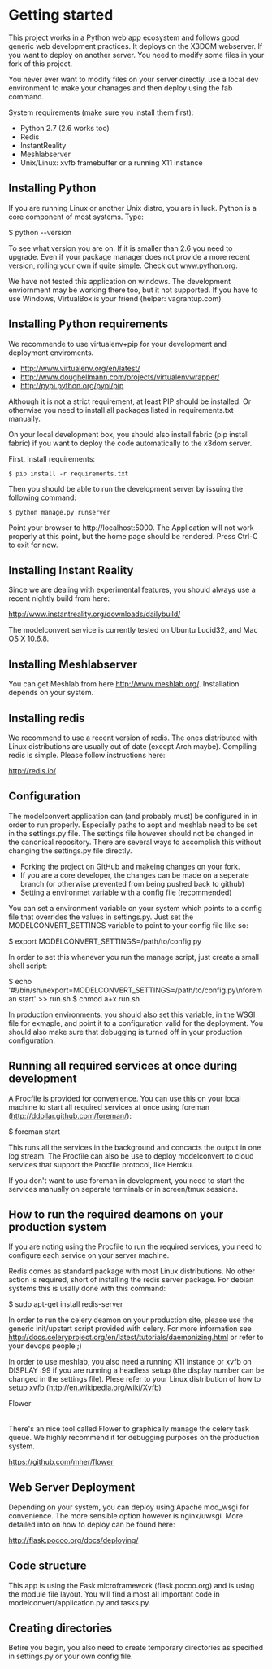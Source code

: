 Getting started
===============

This project works in a Python web app ecosystem and follows good generic
web development practices. It deploys on the X3DOM webserver. If you want to
deploy on another server. You need to modify some files in your fork of this
project.

You never ever want to modify files on your server directly, use a local dev
environment to make your chanages and then deploy using the fab command.

System requirements (make sure you install them first):
 
 * Python 2.7 (2.6 works too)
 * Redis
 * InstantReality
 * Meshlabserver
 * Unix/Linux: xvfb framebuffer or a running X11 instance


Installing Python
------------------
If you are running Linux or another Unix distro, you are in luck. Python
is a core component of most systems. Type:

  $ python --version 
  
To see what version you are on. If it is smaller than 2.6 you need to upgrade.
Even if your package manager does not provide a more recent version, rolling
your own if quite simple. Check out www.python.org.

We have not tested this application on windows. The development enviornment
may be working there too, but it not supported. If you have to use
Windows, VirtualBox is your friend (helper: vagrantup.com)


Installing Python requirements
------------------------------
We recommende to use virtualenv+pip for your development and
deployment enviroments. 

  * http://www.virtualenv.org/en/latest/
  * http://www.doughellmann.com/projects/virtualenvwrapper/
  * http://pypi.python.org/pypi/pip

Although it is not a strict requirement, at least PIP should be installed. Or
otherwise you need to install all packages listed in requirements.txt 
manually.

On your local development box, you should also install fabric (pip install fabric) if you want to deploy the code automatically to the x3dom server.

First, install requirements:

    $ pip install -r requirements.txt
  
Then you should be able to run the development server by issuing
the following command:

    $ python manage.py runserver

Point your browser to http://localhost:5000. The Application will not work
properly at this point, but the home page should be rendered. Press 
Ctrl-C to exit for now.


Installing Instant Reality
--------------------------
Since we are dealing with experimental features, you should always use a
recent nightly build from here:

  http://www.instantreality.org/downloads/dailybuild/
  
The modelconvert service is currently tested on Ubuntu Lucid32, and 
Mac OS X 10.6.8.


Installing Meshlabserver
------------------------
You can get Meshlab from here http://www.meshlab.org/. Installation depends
on your system. 


Installing redis
----------------
We recommend to use a recent version of redis. The ones distributed
with Linux distributions are usually out of date (except Arch maybe). 
Compiling redis is simple. Please follow instructions here:

  http://redis.io/


Configuration
-------------
The modelconvert application can (and probably must) be configured in 
in order to run properly. Especially paths to aopt and meshlab need
to be set in the settings.py file. The settings file however should not
be changed in the canonical repository. There are several ways to 
accomplish this without changing the settings.py file directly.

  * Forking the project on GitHub and makeing changes on your fork. 
  * If you are a core developer, the changes can be made on a seperate 
    branch (or otherwise prevented from being pushed back to github)
  * Setting a environmet variable with a config file (recommended)

You can set a environment variable on your system which points
to a config file that overrides the values in settings.py. Just
set the MODELCONVERT_SETTINGS variable to point to your config
file like so:

  $ export MODELCONVERT_SETTINGS=/path/to/config.py

In order to set this whenever you run the manage script, just create
a small shell script:

  $ echo '#!/bin/sh\nexport=MODELCONVERT_SETTINGS=/path/to/config.py\nforeman start' >> run.sh
  $ chmod a+x run.sh

In production environments, you should also set this variable, in
the WSGI file for exmaple, and point it to a configuration valid
for the deployment. You should also make sure that debugging is 
turned off in your production configuration.



Running all required services at once during development
--------------------------------------------------------
A Procfile is provided for convenience. You can use this on your local machine
to start all required services at once using foreman  (http://ddollar.github.com/foreman/):

  $ foreman start

This runs all the services in the background and concacts the output in one
log stream. The Procfile can also be use to deploy modelconvert to cloud 
services that support the Procfile protocol, like Heroku.

If you don't want to use foreman in development, you need to start the
services manually on seperate terminals or in screen/tmux sessions.




How to run the required deamons on your production system
---------------------------------------------------------
If you are noting using the Procfile to run the required services, you need
to configure each service on your server machine.

Redis comes as standard package with most Linux distributions. No other action
is required, short of installing the redis server package. For debian systems
this is usally done with this command:

  $ sudo apt-get install redis-server

In order to run the celery deamon on your production site, please use the
generic init/upstart script provided with celery. For more information see
http://docs.celeryproject.org/en/latest/tutorials/daemonizing.html or refer
to your devops people ;)

In order to use meshlab, you also need a running X11 instance or xvfb on 
DISPLAY :99 if you are running a headless setup (the display number can be
changed in the settings file). Plese refer to your Linux distribution of
how to setup xvfb (http://en.wikipedia.org/wiki/Xvfb)

Flower
######
There's an nice tool called Flower to graphically manage the celery
task queue. We highly recommend it for debugging purposes on the production
system. 

  https://github.com/mher/flower


Web Server Deployment
---------------------
Depending on your system, you can deploy using Apache mod_wsgi for 
convenience. The more sensible option however is nginx/uwsgi. More detailed
info on how to deploy can be found here:

  http://flask.pocoo.org/docs/deploying/


Code structure
--------------
This app is using the Fask microframework (flask.pocoo.org) and is using 
the module file layout. You will find almost all important code
in modelconvert/application.py and tasks.py.


Creating directories
---------------------
Befire you begin, you also need to create temporary directories as specified 
in settings.py or your own config file.

